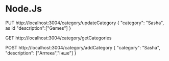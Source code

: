 # Node.Js
PUT
http://localhost:3004/category/updateCategory
{
"category": "Sasha", as id
"description":["Games"] 
}

GET
http://localhost:3004/category/getCategories

POST
http://localhost:3004/category/addCategory
{
"category": "Sasha",
"description": ["Аптека","Інше"]
}
